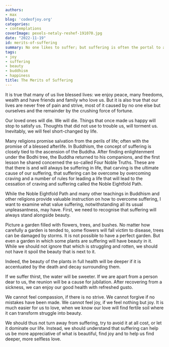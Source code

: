 ```yaml
---
authors:
- max
blog: 'codeofjoy.org'
categories:
- contemplations
coverImage: pexels-netaly-reshef-191070.jpg
date: "2022-11-19"
id: merits-of-suffering
summary: No one likes to suffer; but suffering is often the portal to a richer life.
tags:
- joy
- suffering
- beauty
- buddhism
- happiness
title: The Merits of Suffering
---
```


It is true that many of us live blessed lives: we enjoy peace, many freedoms, wealth and have friends and family who love us. But it is also true that our lives are never free of pain and strive, most of it caused by no one else but ourselves and the remainder by the crushing force of fortune.

Our loved ones will die. We will die. Things that once made us happy will stop to satisfy us. Thoughts that did not use to trouble us, will torment us. Inevitably, we will feel short-changed by life.

Many religions promise salvation from the perils of life; often with the promise of a blessed afterlife. In Buddhism, the concept of suffering is closely tied to the ascension of the Buddha. After finding enlightenment under the Bodhi tree, the Buddha returned to his companions, and the first lesson he shared concerned the so-called Four Noble Truths. These are that there is and will always be suffering in life, that carving is the ultimate cause of our suffering, that suffering can be overcome by overcoming craving and a number of rules for leading a life that will lead to the cessation of craving and suffering called the Noble Eightfold Path.

While the Noble Eightfold Path and many other teachings in Buddhism and other religions provide valuable instruction on how to overcome suffering, I want to examine what value suffering, notwithstanding all its usual unpleasantness, may have. First, we need to recognise that suffering will always stand alongside beauty.

Picture a garden filled with flowers, trees, and bushes. No matter how carefully a garden is tended to, some flowers will fall victim to disease, trees can be damaged by storms. It is not possible to have a perfect garden. But even a garden in which some plants are suffering will have beauty in it. While we should not ignore that which is struggling and rotten, we should not have it spoil the beauty that is next to it.

Indeed, the beauty of the plants in full health will be deeper if it is accentuated by the death and decay surrounding them.

If we suffer thirst, the water will be sweeter. If we are apart from a person dear to us, the reunion will be a cause for jubilation. After recovering from a sickness, we can enjoy our good health with refreshed gusto.

We cannot feel compassion, if there is no strive. We cannot forgive if no mistakes have been made. We cannot feel joy, if we feel nothing but joy. It is much easier for us to love, when we know our love will find fertile soil where it can transform struggle into beauty.

We should thus not turn away from suffering, try to avoid it at all cost, or let it dominate our life. Instead, we should understand that suffering can help us be more appreciative of what is beautiful, find joy and to help us find deeper, more selfless love.
